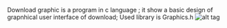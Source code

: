 Download graphic is a program in c language ;
it show  a basic design of grapnhical user interface of download;
Used library is Graphics.h
![alt tag](http://www.keenthemes.com/preview/conquer/assets/plugins/jcrop/demos/demo_files/image1.jpg)
